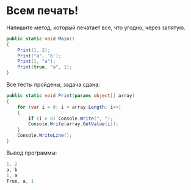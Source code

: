 # Всем печать!

Напишите метод, который печатает все, что угодно, через запятую.

```cs
public static void Main()
{
    Print(1, 2);
    Print("a", 'b');
    Print(1, "a");
    Print(true, "a", 1);
}
```

Все тесты пройдены, задача сдана:
```cs
public static void Print(params object[] array)
{
    for (var i = 0; i < array.Length; i++)
    {
        if (i > 0) Console.Write(", ");
        Console.Write(array.GetValue(i));
    }
    Console.WriteLine();
}
```

Вывод программы:
```cs
1, 2
a, b
1, a
True, a, 1
```
